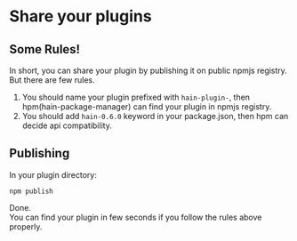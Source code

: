 # Share your plugins

## Some Rules!
In short, you can share your plugin by publishing it on public npmjs registry.  
But there are few rules.

1. You should name your plugin prefixed with `hain-plugin-`, then hpm(hain-package-manager) can find your plugin in npmjs registry.
2. You should add `hain-0.6.0` keyword in your package.json, then hpm can decide api compatibility.

## Publishing
In your plugin directory:

```
npm publish
```

Done.  
You can find your plugin in few seconds if you follow the rules above properly.
